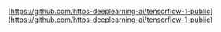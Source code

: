 [https://github.com/https-deeplearning-ai/tensorflow-1-public](https://github.com/https-deeplearning-ai/tensorflow-1-public)
